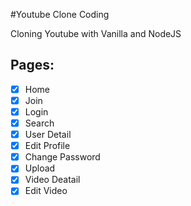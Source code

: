 #Youtube Clone Coding

Cloning Youtube with Vanilla and NodeJS


## Pages:

- [x] Home
- [x] Join
- [x] Login
- [x] Search
- [x] User Detail
- [x] Edit Profile
- [x] Change Password
- [x] Upload
- [x] Video Deatail
- [x] Edit Video
